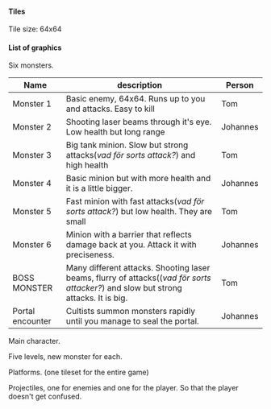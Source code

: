 #### Tiles

Tile size: 64x64

#### List of graphics

Six monsters.

Name | description| Person
-----|-----------|------------------------------------------------------
Monster 1| Basic enemy, 64x64. Runs up to you and attacks. Easy to kill | Tom
Monster 2 | Shooting laser beams through it's eye. Low health but long range | Johannes
Monster 3 | Big tank minion. Slow but strong attacks(*vad för sorts attack?*) and high health | Tom
Monster 4 | Basic minion but with more health and it is a little bigger. | Johannes
Monster 5 | Fast minion with fast attacks(*vad för sorts attack?*) but low health. They are small | Tom
Monster 6 | Minion with a barrier that reflects damage back at you. Attack it with preciseness. | Johannes
BOSS MONSTER | Many different attacks. Shooting laser beams, flurry of attacks((*vad för sorts attacker?*) and slow but strong attacks. It is big. | Tom
Portal encounter | Cultists summon monsters rapidly until you manage to seal the portal. | Johannes

Main character.

Five levels, new monster for each.

Platforms. (one tileset for the entire game)

Projectiles, one for enemies and one for the player. So that the player doesn't get confused. 

